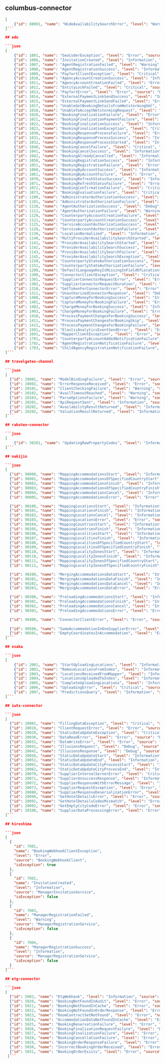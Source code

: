 ## columbus-connector

```json
[
    {"id": 80001, "name": "WideAvailabilitySearchError", "level": "Warning", "source": "WideAvailabilitySearchService", "isException": false}
]```

## edo

```json
[
    {"id": 1001, "name": "GeoCoderException", "level": "Error", "source": "GoogleGeoCoder", "isException": true},
    {"id": 1006, "name": "InvitationCreated", "level": "Information", "source": "AgentInvitationService", "isException": false},
    {"id": 1007, "name": "AgentRegistrationFailed", "level": "Warning", "source": "AgentRegistrationService", "isException": false},
    {"id": 1008, "name": "AgentRegistrationSuccess", "level": "Information", "source": "AgentRegistrationService", "isException": false}, 
    {"id": 1009, "name": "PayfortClientException", "level": "Critical", "source": "PayfortService", "isException": true},
    {"id": 1010, "name": "AgencyAccountCreationSuccess", "level": "Information", "source": "AccountManagementService", "isException": false},
    {"id": 1011, "name": "AgencyAccountCreationFailed", "level": "Error", "source": "AccountManagementService", "isException": false},
    {"id": 1012, "name": "EntityLockFailed", "level": "Critical", "source": "EntityLocker", "isException": false},
    {"id": 1013, "name": "PayfortError", "level": "Error", "source": "PayfortService", "isException": false},
    {"id": 1014, "name": "ExternalPaymentLinkSendSuccess", "level": "Information", "source": "PaymentLinkService", "isException": false},
    {"id": 1015, "name": "ExternalPaymentLinkSendFailed", "level": "Error", "source": "PaymentLinkService", "isException": false},
    {"id": 1017, "name": "UnableGetBookingDetailsFromNetstormingXml", "level": "Warning", "source": "Test", "isException": false}, 
    {"id": 1018, "name": "UnableToAcceptNetstormingRequest", "level": "Warning", "source": "Test", "isException": false},
    {"id": 1020, "name": "BookingFinalizationFailure", "level": "Error", "source": "BookingRequestExecutor", "isException": false},
    {"id": 1021, "name": "BookingFinalizationPaymentFailure", "level": "Warning", "source": "BookingRequestExecutor", "isException": false}, 
    {"id": 1022, "name": "BookingFinalizationSuccess", "level": "Information", "source": "BookingRequestExecutor", "isException": false},
    {"id": 1023, "name": "BookingFinalizationException", "level": "Critical", "source": "BookingRequestExecutor", "isException": true},
    {"id": 1030, "name": "BookingResponseProcessFailure", "level": "Error", "source": "BookingService", "isException": false},
    {"id": 1031, "name": "BookingResponseProcessSuccess", "level": "Information", "source": "BookingService", "isException": false},
    {"id": 1032, "name": "BookingResponseProcessStarted", "level": "Information", "source": "BookingService", "isException": false},
    {"id": 1040, "name": "BookingCancelFailure", "level": "Critical", "source": "BookingService", "isException": false},
    {"id": 1041, "name": "BookingCancelSuccess", "level": "Information", "source": "BookingService", "isException": false},
    {"id": 1042, "name": "BookingAlreadyCancelled", "level": "Information", "source": "BookingService", "isException": false},
    {"id": 1050, "name": "BookingRegistrationSuccess", "level": "Information", "source": "BookingService", "isException": false},
    {"id": 1051, "name": "BookingRegistrationFailure", "level": "Error", "source": "BookingService", "isException": false},
    {"id": 1060, "name": "BookingByAccountSuccess", "level": "Information", "source": "BookingService", "isException": false},
    {"id": 1061, "name": "BookingByAccountFailure", "level": "Error", "source": "BookingService", "isException": false},
    {"id": 1070, "name": "BookingRefreshStatusSuccess", "level": "Information", "source": "BookingService", "isException": false},
    {"id": 1071, "name": "BookingRefreshStatusFailure", "level": "Error", "source": "BookingService", "isException": false},
    {"id": 1072, "name": "BookingConfirmationFailure", "level": "Critical", "source": "BookingChangesProcessor", "isException": false},
    {"id": 1073, "name": "BookingEvaluationFailure", "level": "Critical", "source": "BookingEvaluationService", "isException": false},
    {"id": 1100, "name": "AdministratorAuthorizationSuccess", "level": "Debug", "source": "AdministratorPermissionsAuthorizationHandler", "isException": false}, 
    {"id": 1101, "name": "AdministratorAuthorizationFailure", "level": "Warning", "source": "AdministratorPermissionsAuthorizationHandler", "isException": false},
    {"id": 1110, "name": "AgentAuthorizationSuccess", "level": "Debug", "source": "InAgencyPermissionAuthorizationHandler", "isException": false}, 
    {"id": 1111, "name": "AgentAuthorizationFailure", "level": "Warning", "source": "InAgencyPermissionAuthorizationHandler", "isException": false},
    {"id": 1120, "name": "CounterpartyAccountCreationFailure", "level": "Error", "source": "AccountManagementService", "isException": false},
    {"id": 1121, "name": "CounterpartyAccountCreationSuccess", "level": "Information", "source": "AccountManagementService", "isException": false},
    {"id": 1125, "name": "ServiceAccountAuthorizationSuccess", "level": "Debug", "source": "InAgencyPermissionAuthorizationHandler", "isException": false},
    {"id": 1126, "name": "ServiceAccountAuthorizationFailure", "level": "Warning", "source": "InAgencyPermissionAuthorizationHandler", "isException": false},
    {"id": 1130, "name": "LocationNormalized", "level": "Information", "source": "LocationNormalizer", "isException": false},
    {"id": 1140, "name": "MultiProviderAvailabilitySearchStarted", "level": "Debug", "source": "AvailabilitySearchScheduler", "isException": false},
    {"id": 1141, "name": "ProviderAvailabilitySearchStarted", "level": "Debug", "source": "AvailabilitySearchScheduler", "isException": false},
    {"id": 1142, "name": "ProviderAvailabilitySearchSuccess", "level": "Debug", "source": "AvailabilitySearchScheduler", "isException": false},
    {"id": 1143, "name": "ProviderAvailabilitySearchFailure", "level": "Error", "source": "AvailabilitySearchScheduler", "isException": false},
    {"id": 1145, "name": "ProviderAvailabilitySearchException", "level": "Critical", "source": "AvailabilitySearchScheduler", "isException": true},
    {"id": 1150, "name": "CounterpartyStateAuthorizationSuccess", "level": "Debug", "source": "MinCounterpartyStateAuthorizationHandler", "isException": false},
    {"id": 1151, "name": "CounterpartyStateAuthorizationFailure", "level": "Warning", "source": "MinCounterpartyStateAuthorizationHandler", "isException": false},
    {"id": 1200, "name": "DefaultLanguageKeyIsMissingInFieldOfLocationsTable", "level": "Warning", "source": "LocationNormalizer", "isException": false},
    {"id": 1300, "name": "ConnectorClientException", "level": "Critical", "source": "ConnectorClient", "isException": true},
    {"id": 1301, "name": "SupplierConnectorRequestError", "level": "Error", "source": "SupplierConnector", "isException": false},
    {"id": 1302, "name": "SupplierConnectorRequestDuration", "level": "Information", "source": "SupplierConnector", "isException": false},
    {"id": 1310, "name": "GetTokenForConnectorError", "level": "Error", "source": "ConnectorClient", "isException": false},
    {"id": 1311, "name": "UnauthorizedConnectorResponse", "level": "Debug", "source": "ConnectorClient", "isException": false},
    {"id": 1400, "name": "CaptureMoneyForBookingSuccess", "level": "Information", "source": "BookingService", "isException": false},
    {"id": 1401, "name": "CaptureMoneyForBookingFailure", "level": "Error", "source": "BookingService", "isException": false},
    {"id": 1402, "name": "ChargeMoneyForBookingSuccess", "level": "Information", "source": "BookingService", "isException": false},
    {"id": 1403, "name": "ChargeMoneyForBookingFailure", "level": "Error", "source": "BookingService", "isException": false},
    {"id": 1410, "name": "ProcessPaymentChangesForBookingSuccess", "level": "Information", "source": "BookingService", "isException": false},
    {"id": 1411, "name": "ProcessPaymentChangesForBookingSkip", "level": "Warning", "source": "BookingService", "isException": false},
    {"id": 1412, "name": "ProcessPaymentChangesForBookingFailure", "level": "Error", "source": "BookingService", "isException": false},
    {"id": 1501, "name": "ElasticAnalyticsEventSendError", "level": "Error", "source": "AnalyticsService", "isException": false},
    {"id": 1601, "name": "MapperClientException", "level": "Error", "source": "AccommodationMapperClient", "isException": true},
    {"id": 1701, "name": "CounterpartyAccountAddedNotificationFailure", "level": "Error", "source": "CounterpartyBillingNotificationService", "isException": false},
    {"id": 1702, "name": "AgentRegistrationNotificationFailure", "level": "Error", "source": "InvitationService", "isException": false},
    {"id": 1703, "name": "ChildAgencyRegistrationNotificationFailure", "level": "Error", "source": "InvitationService", "isException": false}
]```

## travelgatex-channel

```json
﻿[
  {"id": 20001, "name": "ModelBindingFailure", "level": "Error", "source": "ClientRequestModelBinder", "isException": false},
  {"id": 20002, "name": "ErrorResponseReceived", "level": "Error", "source": "HttpClient", "isException": false},
  {"id": 20101, "name": "ClientCheckingFailure", "level": "Warning", "source": "ClientRequiredAttribute", "isException": false},
  {"id": 20102, "name": "AvailTimeoutReached", "level": "Warning", "source": "AvailabilityRequestExecutor", "isException": false},
  {"id": 20103, "name": "ParseOptionsFailure", "level": "Warning", "source": "OptionParametersConverter", "isException": false},
  {"id": 20201, "name": "ApiRequestSent", "level": "Information", "source": "HttpRequestSender", "isException": false},
  {"id": 20202, "name": "AvailabilityResultReturned", "level": "Information", "source": "AvailabilityRequestExecutor", "isException": false},
  {"id": 20202, "name": "ValuationResultReturned", "level": "Information", "source": "", "isException": false}
]```

## rakuten-connector

```json
[
    {"id": 30201, "name": "UpdatingRawPropertyCodes", "level": "Information", "source": "AccommodationUpdater", "isException": false}
]```

## nakijin

```json
[
  {"id": 90000, "name": "MappingAccommodationsStart", "level": "Information", "source": "AccommodationMapper", "isException": false}, 
  {"id": 90001, "name": "MappingAccommodationsOfSpecifiedCountryStart", "level": "Information", "source": "AccommodationMapper", "isException": false},
  {"id": 90002, "name": "MappingAccommodationsFinish", "level": "Information", "source": "AccommodationMapper", "isException": false},
  {"id": 90003, "name": "MappingAccommodationsOfSpecifiedCountryFinish", "level": "Information", "source": "AccommodationMapper", "isException": false},
  {"id": 90004, "name": "MappingAccommodationsCancel", "level": "Information", "source": "AccommodationMapper", "isException": false},
  {"id": 90005, "name": "MappingAccommodationsError", "level": "Error", "source": "AccommodationMapper", "isException": true},

  {"id": 90100, "name": "MappingLocationsStart", "level": "Information", "source": "LocationMapper", "isException": false},
  {"id": 90101, "name": "MappingLocationsFinish", "level": "Information", "source": "LocationMapper", "isException": false},
  {"id": 90102, "name": "MappingLocationsCancel", "level": "Information", "source": "LocationMapper", "isException": false},
  {"id": 90103, "name": "MappingLocationsError", "level": "Error", "source": "LocationMapper", "isException": true},
  {"id": 90104, "name": "MappingCountriesStart", "level": "Information", "source": "LocationMapper", "isException": false},
  {"id": 90105, "name": "MappingCountriesFinish", "level": "Information", "source": "LocationMapper", "isException": false},
  {"id": 90106, "name": "MappingLocalitiesStart", "level": "Information", "source": "LocationMapper", "isException": false},
  {"id": 90107, "name": "MappingLocalitiesFinish", "level": "Information", "source": "LocationMapper", "isException": false},
  {"id": 90108, "name": "MappingLocalitiesOfSpecifiedCountryStart", "level": "Information", "source": "LocationMapper", "isException": false},
  {"id": 90109, "name": "MappingLocalitiesOfSpecifiedCountryFinish", "level": "Information", "source": "LocationMapper", "isException": false},
  {"id": 90110, "name": "MappingLocalityZonesStart", "level": "Information", "source": "LocationMapper", "isException": false},
  {"id": 90110, "name": "MappingLocalityZonesFinish", "level": "Information", "source": "LocationMapper", "isException": false},
  {"id": 90111, "name": "MappingLocalityZonesOfSpecifiedCountryStart", "level": "Information", "source": "LocationMapper", "isException": false},
  {"id": 90112, "name": "MappingLocalityZonesOfSpecifiedCountryFinish", "level": "Information", "source": "LocationMapper", "isException": false},

  {"id": 90200, "name": "MergingAccommodationsDataStart", "level": "Information", "source": "AccommodationDataMerger", "isException": false},
  {"id": 90201, "name": "MergingAccommodationsDataFinish", "level": "Information", "source": "AccommodationDataMerger", "isException": false},
  {"id": 90202, "name": "MergingAccommodationsDataCancel", "level": "Information", "source": "AccommodationDataMerger", "isException": false},
  {"id": 90203, "name": "MergingAccommodationsDataError", "level": "Error", "source": "AccommodationDataMerger", "isException": true},

  {"id": 90300, "name": "PreloadingAccommodationsStart", "level": "Information", "source": "AccommodationPreloader", "isException": false},
  {"id": 90301, "name": "PreloadingAccommodationsFinish", "level": "Information", "source": "AccommodationPreloader", "isException": false},
  {"id": 90302, "name": "PreloadingAccommodationsCancel", "level": "Information", "source": "AccommodationPreloader", "isException": false},
  {"id": 90303, "name": "PreloadingAccommodationsError", "level": "Error", "source": "AccommodationPreloader", "isException": true},

  {"id": 90400, "name": "ConnectorClientError", "level": "Error", "source": "ConnectorClient", "isException": true},
  
  {"id": 90500, "name": "SameAccommodationInOneSupplierError", "level": "Error", "source": "AccommodationMapper", "isException": false},
  {"id": 90501, "name": "EmptyCoordinatesInAccommodation", "level": "Error", "source": "AccommodationMapper", "isException": false}
]```

## osaka

```json
[
    {"id": 2001, "name": "StartUploadingLocations", "level": "Information", "source": "LocationsManagementService", "isException": false},
    {"id": 2002, "name": "RemoveLocationsFromIndex", "level": "Information", "source": "LocationsManagementService", "isException": false},
    {"id": 2003, "name": "LocationsReceivedFromMapper", "level": "Information", "source": "LocationsManagementService", "isException": false},
    {"id": 2004, "name": "LocationsUploadedToIndex", "level": "Information", "source": "LocationsManagementService", "isException": false}, 
    {"id": 2005, "name": "CompleteUploadingLocations", "level": "Information", "source": "LocationsManagementService", "isException": false},
    {"id": 2006, "name": "UploadingError", "level": "Critical", "source": "LocationsManagementService", "isException": false},
    {"id": 2007, "name": "PredictionsQuery", "level": "Information", "source": "LocationsService", "isException": false}
]```

## iwtx-connector

```json
[
  {"id": 20001, "name": "FillingDataException", "level": "Critical", "source": "", "isException": true},
  {"id": 20010, "name": "ClientRequestError", "level": "Error", "source": "", "isException": false},
  {"id": 20020, "name": "StaticDataUpdateException", "level": "Critical", "source": "UpdaterService", "isException": true},
  {"id": 20030, "name": "DataReadError", "level": "Error", "source": "BookingService", "isException": false},
  {"id": 20031, "name": "DataWriteError", "level": "Error", "source": "BookingService", "isException": false},
  {"id": 20041, "name": "IllusionsRequest", "level": "Debug", "source": "IllusionsClient", "isException": false},
  {"id": 20042, "name": "IllusionsResponse", "level": "Debug", "source": "IllusionsClient", "isException": false},
  {"id": 20050, "name": "StaticDataUpdateStart", "level": "Information", "source": "ProductionDataUpdaterService", "isException": false},
  {"id": 20051, "name": "StaticDataUpdateEnd", "level": "Information", "source": "ProductionDataUpdaterService", "isException": false},
  {"id": 20061, "name": "StaticDataUpdateCityProcessStart", "level": "Information", "source": "ProductionDataUpdaterService", "isException": false},
  {"id": 20062, "name": "StaticDataUpdateCityProcessEnd", "level": "Information", "source": "ProductionDataUpdaterService", "isException": false},
  {"id": 20070, "name": "SupplierInternalServerError", "level": "Critical", "source": "IllusionsClient", "isException": false },
  {"id": 20071, "name": "SupplierUnsuccessResponse", "level": "Information", "source": "IllusionsClient", "isException": false },
  {"id": 20072, "name": "SupplierResponseWithErrorMessage", "level": "Information", "source": "IllusionsClient", "isException": false },
  {"id": 20073, "name": "SupplierRequestException", "level": "Error", "source": "IllusionsClient", "isException": true },
  {"id": 20080, "name": "SupplierResponseDeserializationError", "level": "Error", "source": "IllusionsClient", "isException": false },
  {"id": 20090, "name": "GetHotelDetailsError", "level": "Error", "source": "HotelManager", "isException": false },
  {"id": 20091, "name": "GetHotelDetailsCodesMismatch", "level": "Error", "source": "HotelManager", "isException": false },
  {"id": 20092, "name": "GetEmptyCityCodeError", "level": "Error", "source": "HotelManager", "isException": false },
  {"id": 20100, "name": "SupplierDataProcessingError", "level": "Error", "source": "HotelManager", "isException": false }
]```

## hiroshima

```json
﻿[
  {
    "id": 7001,
    "name": "BookingWebhookClientException",
    "level": "Error",
    "source": "BookingWebhookClient",
    "isException": true
  },
  {
    "id": 7002,
    "name": "InvitationCreated",
    "level": "Information",
    "source": "ManagerInvitationService",
    "isException": false
  },
  {
    "id": 7003,
    "name": "ManagerRegistrationFailed",
    "level": "Warning",
    "source": "ManagerRegistrationService",
    "isException": false
  },
  {
    "id": 7004,
    "name": "ManagerRegistrationSuccess",
    "level": "Information",
    "source": "ManagerRegistrationService",
    "isException": false
  }
]```

## etg-connector

```json
﻿[
  {"id": 5003, "name": "EtgWebhook", "level": "Information", "source": "BookingWebhookResponseService", "isException": false},
  {"id": 5020, "name": "BookingNotFoundInAudit", "level": "Error", "source": "BookingService", "isException": false},
  {"id": 5021, "name": "BookingNotFoundInCache", "level": "Error", "source": "BookingService", "isException": false},
  {"id": 5022, "name": "BookingNotFoundInOrderResponse", "level": "Error", "source": "BookingService", "isException": false},
  {"id": 5023, "name": "RoomContractSetNotFound", "level": "Error", "source": "BookingService", "isException": false},
  {"id": 5024, "name": "AccommodationDataNotFoundInCache", "level": "Error", "source": "BookingService", "isException": false},
  {"id": 5025, "name": "BookingReservationFailure", "level": "Error", "source": "BookingService", "isException": false},
  {"id": 5026, "name": "BookingFinalizationRequestFailure", "level": "Error", "source": "BookingService", "isException": false},
  {"id": 5027, "name": "BookingFinalizationFailure", "level": "Error", "source": "BookingService", "isException": false},
  {"id": 5028, "name": "BookingCancellationFailure", "level": "Error", "source": "BookingService", "isException": false},
  {"id": 5029, "name": "BookingOrderResponseFailure", "level": "Error", "source": "BookingService", "isException": false},
  {"id": 5030, "name": "IncorrectBookingOrderReceived", "level": "Error", "source": "BookingService", "isException": false},
  {"id": 5031, "name": "BookingOrderExists", "level": "Error", "source": "BookingService", "isException": false}
 ]```
